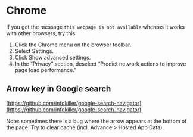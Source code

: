 # Chrome

If you get the message `this webpage is not available` whereas it works with other browsers, try this:

1. Click the Chrome menu on the browser toolbar.
2. Select Settings.
3. Click Show advanced settings.
4. In the “Privacy” section, deselect “Predict network actions to improve page load performance.”

## Arrow key in Google search <a id="arrow_key_in_google_search"></a>

​[https://github.com/infokiller/google-search-navigator](https://github.com/infokiller/google-search-navigator)​

Note: sometimes there is a bug where the arrow appears at the bottom of the page. Try to clear cache \(incl. Advance &gt; Hosted App Data\).

